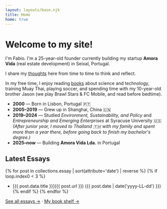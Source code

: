 ```yaml
---
layout: layouts/base.njk
title: Home
home: true
---
```


# Welcome to my site!

I'm Fabio. I'm a 25-year-old founder currently building my startup **Amora Vida** (real estate development) in Seixal, Portugal.

I share my [thoughts](/blog/) here from time to time to think and reflect.

In my free time, I enjoy reading [books](/library/) about science and technology, training Muay Thai, playing soccer, and spending time with my 10-year-old brother Jason (we play Brawl Stars & FC Mobile, and read before bedtime).

- **2000** — Born in Lisbon, Portugal 🇵🇹  
- **2005–2019** — Grew up in Shanghai, China 🇨🇳  
- **2019–2024** — Studied *Environment, Sustainability, and Policy* and *Entrepreneurship and Emerging Enterprises* at Syracuse University 🇺🇸  
  *(After junior year, I moved to Thailand 🇹🇭 with my family and spent more than a year there, before going back to finish my bachelor's degree.)*  
- **2025–now** — Building **Amora Vida Lda.** in Portugal

## Latest Essays
{% for post in collections.essay | sort(attribute='date') | reverse %}
  {% if loop.index0 < 3 %}
- [{{ post.data.title }}]({{ post.url }}) ({{ post.date | date('yyyy-LL-dd') }})
  {% endif %}
{% endfor %}



<p class="home-cta">
  <a href="/blog/">See all essays →</a> · <a href="/library/">My book shelf →</a>
</p>